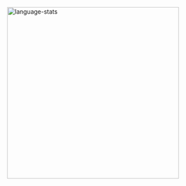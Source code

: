 <picture>
    <source media="(prefers-color-scheme: dark)" srcset="https://github-readme-stats.vercel.app/api/top-langs/?username=victorrschmidt&layout=compact&theme=github_dark">
    <source media="(prefers-color-scheme: light)" srcset="https://github-readme-stats.vercel.app/api/top-langs/?username=victorrschmidt&layout=compact&theme=default&text_color=191919&border_color=b6b4b4">
    <img src="https://github-readme-stats.vercel.app/api/top-langs/?username=victorrschmidt&layout=compact&theme=default&text_color=191919&border_color=b6b4b4" width="400" alt="language-stats">
</picture>

